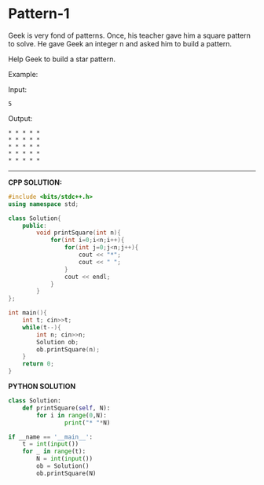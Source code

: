 # **Pattern-1**

Geek is very fond of patterns. Once, his teacher gave him a square pattern to solve. He gave Geek an integer n and asked him to build a pattern.

Help Geek to build a star pattern.

Example: 

Input: 

```5```

Output:

```
* * * * *
* * * * *
* * * * *
* * * * *
* * * * *
```

<hr>

**CPP SOLUTION:** 

```cpp
#include <bits/stdc++.h>
using namespace std;

class Solution{
    public:
        void printSquare(int n){
            for(int i=0;i<n;i++){
                for(int j=0;j<n;j++){
                    cout << "*";
                    cout << " ";
                }
                cout << endl;
            }
        }
};

int main(){
    int t; cin>>t;
    while(t--){
        int n; cin>>n;
        Solution ob;
        ob.printSquare(n);
    }
    return 0;
}
```

**PYTHON SOLUTION**

```py
class Solution:
    def printSquare(self, N):
        for i in range(0,N):
                print("* "*N)

if __name == '__main__':
    t = int(input())
    for _ in range(t):
        N = int(input())
        ob = Solution()
        ob.printSquare(N)
```